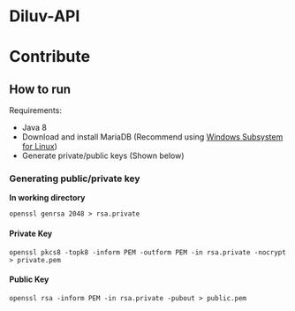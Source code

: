# Diluv-API

# Contribute

## How to run
Requirements:
- Java 8
- Download and install MariaDB (Recommend using [Windows Subsystem for Linux](https://docs.microsoft.com/en-us/windows/wsl/install-win10))
- Generate private/public keys (Shown below)

### Generating public/private key
**In working directory**
```
openssl genrsa 2048 > rsa.private
```
#### Private Key
```
openssl pkcs8 -topk8 -inform PEM -outform PEM -in rsa.private -nocrypt > private.pem
```
#### Public Key
```
openssl rsa -inform PEM -in rsa.private -pubout > public.pem
```